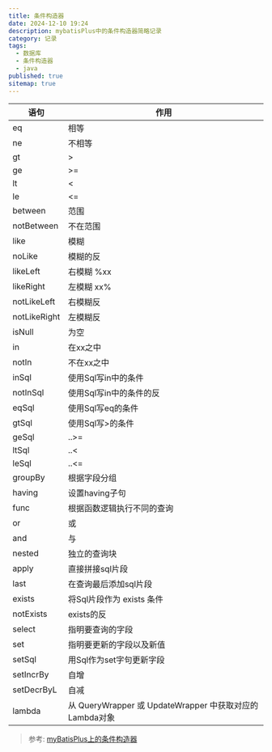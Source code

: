 ```yaml
---
title: 条件构造器
date: 2024-12-10 19:24
description: mybatisPlus中的条件构造器简略记录
category: 记录
tags:
  - 数据库
  - 条件构造器
  - java
published: true
sitemap: true
---
```


| 语句         | 作用                                                     |
| ------------ | -------------------------------------------------------- |
| eq           | 相等                                                     |
| ne           | 不相等                                                   |
| gt           | >                                                        |
| ge           | >=                                                       |
| lt           | <                                                        |
| le           | <=                                                       |
| between      | 范围                                                     |
| notBetween   | 不在范围                                                 |
| like         | 模糊                                                     |
| noLike       | 模糊的反                                                 |
| likeLeft     | 右模糊 %xx                                               |
| likeRight    | 左模糊 xx%                                               |
| notLikeLeft  | 右模糊反                                                 |
| notLikeRight | 左模糊反                                                 |
| isNull       | 为空                                                     |
| in           | 在xx之中                                                 |
| notIn        | 不在xx之中                                               |
| inSql        | 使用Sql写in中的条件                                      |
| notInSql     | 使用Sql写in中的条件的反                                  |
| eqSql        | 使用Sql写eq的条件                                        |
| gtSql        | 使用Sql写>的条件                                         |
| geSql        | ..>=                                                     |
| ltSql        | ..<                                                      |
| leSql        | ..<=                                                     |
| groupBy      | 根据字段分组                                             |
| having       | 设置having子句                                           |
| func         | 根据函数逻辑执行不同的查询                               |
| or           | 或                                                       |
| and          | 与                                                       |
| nested       | 独立的查询块                                             |
| apply        | 直接拼接sql片段                                          |
| last         | 在查询最后添加sql片段                                    |
| exists       | 将Sql片段作为 exists 条件                                |
| notExists    | exists的反                                               |
| select       | 指明要查询的字段                                         |
| set          | 指明要更新的字段以及新值                                 |
| setSql       | 用Sql作为set字句更新字段                                 |
| setIncrBy    | 自增                                                     |
| setDecrByL   | 自减                                                     |
| lambda       | 从 QueryWrapper 或 UpdateWrapper 中获取对应的 Lambda对象 |

> 参考: [myBatisPlus上的条件构造器](https://baomidou.com/guides/wrapper/#setsql)
